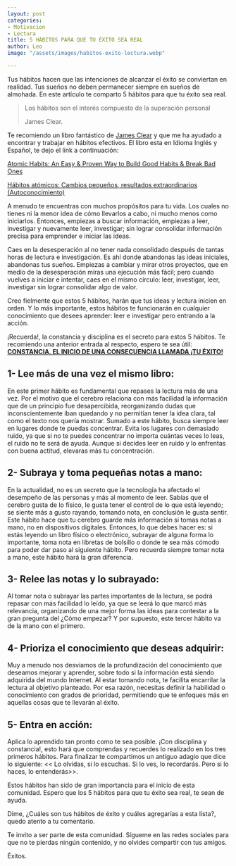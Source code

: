 ```yaml
---
layout: post
categories:
- Motivacion
- Lectura
title: 5 HÁBITOS PARA QUE TU ÉXITO SEA REAL
author: Leo
image: "/assets/images/habitos-exito-lectura.webp"

---
```

Tus hábitos hacen que las intenciones de alcanzar el éxito se conviertan en realidad. Tus sueños no deben permanecer siempre en sueños de almohada. En este artículo te comparto 5 hábitos para que tu éxito sea real.

> Los hábitos son el interés compuesto de la superación personal
>
> James Clear.

Te recomiendo un libro fantástico de [James Clear](https://jamesclear.com/ "James Clear") y que me ha ayudado a encontrar y trabajar en hábitos efectivos. El libro esta en Idioma Inglés y Español, te dejo el link a continuación:

[Atomic Habits: An Easy & Proven Way to Build Good Habits & Break Bad Ones](https://amzn.to/3Flwz4R "Atomic Habit")

[Hábitos atómicos: Cambios pequeños, resultados extraordinarios (Autoconocimiento)](https://amzn.to/3LSXUhj "Habitos Atomicos")

A menudo te encuentras con muchos propósitos para tu vida. Los cuales no tienes ni la menor idea de cómo llevarlos a cabo, ni mucho menos como iniciarlos. Entonces, empiezas a buscar información, empiezas a leer, investigar y nuevamente leer, investigar; sin lograr consolidar información precisa para emprender e iniciar las ideas.

Caes en la desesperación al no tener nada consolidado después de tantas horas de lectura e investigación. Es ahí donde abandonas las ideas iniciales, abandonas tus sueños. Empiezas a cambiar y mirar otros proyectos, que en medio de la desesperación miras una ejecución más fácil; pero cuando vuelves a iniciar e intentar, caes en el mismo círculo: leer, investigar, leer, investigar sin lograr consolidar algo de valor.

Creo fielmente que estos 5 hábitos, harán que tus ideas y lectura inicien en orden. Y lo más importante, estos hábitos te funcionarán en cualquier conocimiento que desees aprender: leer e investigar pero entrando a la acción.

¡Recuerda!, la constancia y disciplina es el secreto para estos 5 hábitos. Te recomiendo una anterior entrada al respecto, espero te sea útil: [**CONSTANCIA, EL INICIO DE UNA CONSECUENCIA LLAMADA ¡TU ÉXITO!**](https://www.leopuentes.me/constancia-el-inicio-de-una-consecuencia-llamada-tu-exito/ "Lectura recomendada")

## **1- Lee más de una vez el mismo libro:**

En este primer hábito es fundamental que repases la lectura más de una vez. Por el motivo que el cerebro relaciona con más facilidad la información que de un principio fue desapercibida, reorganizando dudas que inconscientemente iban quedando y no permitían tener la idea clara, tal como el texto nos quería mostrar. Sumado a este hábito, busca siempre leer en lugares donde te puedas concentrar. Evita los lugares con demasiado ruido, ya que si no te puedes concentrar no importa cuántas veces lo leas, el ruido no te será de ayuda. Aunque si decides leer en ruido y lo enfrentas con buena actitud, elevaras más tu concentración.

## **2- Subraya y toma pequeñas notas a mano:**

En la actualidad, no es un secreto que la tecnología ha afectado el desempeño de las personas y más al momento de leer. Sabías que el cerebro gusta de lo físico, le gusta tener el control de lo que está leyendo; se siente más a gusto rayando, tomando nota, en conclusión le gusta sentir. Este hábito hace que tu cerebro guarde más información si tomas notas a mano, no en dispositivos digitales. Entonces, lo que debes hacer es: si estás leyendo un libro físico o electrónico, subrayar de alguna forma lo importante, toma nota en libretas de bolsillo o donde te sea más cómodo para poder dar paso al siguiente hábito. Pero recuerda siempre tomar nota a mano, este hábito hará la gran diferencia.

## **3- Relee las notas y lo subrayado:**

Al tomar nota o subrayar las partes importantes de la lectura, se podrá repasar con más facilidad lo leído, ya que se leerá lo que marcó más relevancia, organizando de una mejor forma las ideas para contestar a la gran pregunta del ¿Cómo empezar? Y por supuesto, este tercer hábito va de la mano con el primero.

## **4- Prioriza el conocimiento que deseas adquirir:**

Muy a menudo nos desviamos de la profundización del conocimiento que deseamos mejorar y aprender, sobre todo si la información está siendo adquirida del mundo Internet. Al estar tomando nota, te facilita encarrilar la lectura al objetivo planteado. Por esa razón, necesitas definir la habilidad o conocimiento con grados de prioridad, permitiendo que te enfoques más en aquellas cosas que te llevarán al éxito.

## **5- Entra en acción:**

Aplica lo aprendido tan pronto como te sea posible. ¡Con disciplina y constancia!, esto hará que comprendas y recuerdes lo realizado en los tres primeros hábitos. Para finalizar te compartimos un antiguo adagio que dice lo siguiente: << Lo olvidas, si lo escuchas. Si lo ves, lo recordarás. Pero si lo haces, lo entenderás>>.

Estos hábitos han sido de gran importancia para el inicio de esta comunidad. Espero que los 5 hábitos para que tu éxito sea real, te sean de ayuda.

Dime, ¿Cuáles son tus hábitos de éxito y cuáles agregarías a esta lista?, quedo atento a tu comentario.

Te invito a ser parte de esta comunidad. Sígueme en las redes sociales para que no te pierdas ningún contenido, y no olvides compartir con tus amigos.

Éxitos.
